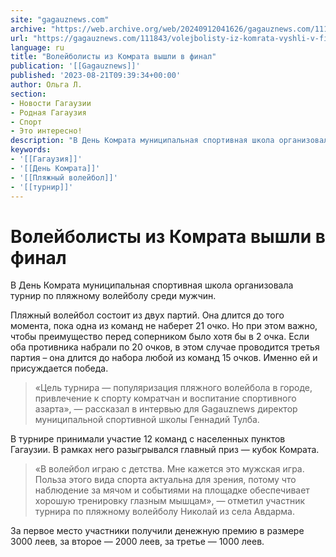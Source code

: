```yaml
---
site: "gagauznews.com"
archive: "https://web.archive.org/web/20240912041626/gagauznews.com/111843/volejbolisty-iz-komrata-vyshli-v-final.html"
url: "https://gagauznews.com/111843/volejbolisty-iz-komrata-vyshli-v-final.html"
language: ru
title: "Волейболисты из Комрата вышли в финал"
publication: '[[Gagauznews]]'
published: '2023-08-21T09:39:34+00:00'
author: Ольга Л.
section:
- Новости Гагаузии
- Родная Гагаузия
- Спорт
- Это интересно!
description: "В День Комрата муниципальная спортивная школа организовала турнир по пляжному волейболу среди мужчин. Пляжный волейбол состоит из двух партий. Она длится до того момента, пока одна из команд не наберет 21 очко. Но при этом важно, чтобы преимущество перед соперником было хотя бы в 2 очка. Если оба противника набрали по 20 очков, в этом случае проводится третья партия – она длится до набора любой из команд 15 очков. Именно ей и присуждается победа. «Цель турнира — популяризация пляжного волейбола в городе, привлечение к спорту комратчан и воспитание спортивного азарта», — рассказал в интервью для Gagauznews директор муниципальной спортивной школы […]"
keywords:
- '[[Гагаузия]]'
- '[[День Комрата]]'
- '[[Пляжный волейбол]]'
- '[[турнир]]'
---
```


# Волейболисты из Комрата вышли в финал

В День Комрата муниципальная спортивная школа организовала турнир по пляжному волейболу среди мужчин.

Пляжный волейбол состоит из двух партий. Она длится до того момента, пока одна из команд не наберет 21 очко. Но при этом важно, чтобы преимущество перед соперником было хотя бы в 2 очка. Если оба противника набрали по 20 очков, в этом случае проводится третья партия – она длится до набора любой из команд 15 очков. Именно ей и присуждается победа.

> «Цель турнира — популяризация пляжного волейбола в городе, привлечение к спорту комратчан и воспитание спортивного азарта», — рассказал в интервью для Gagauznews директор муниципальной спортивной школы Геннадий Тулба.

В турнире принимали участие 12 команд с населенных пунктов Гагаузии. В рамках него разыгрывался главный приз — кубок Комрата.

> «В волейбол играю с детства. Мне кажется это мужская игра. Польза этого вида спорта актуальна для зрения, потому что наблюдение за мячом и событиями на площадке обеспечивает хорошую тренировку глазным мышцам», — отметил участник турнира по пляжному волейболу Николай из села Авдарма.

За первое место участники получили денежную премию в размере 3000 леев, за второе — 2000 леев, за третье — 1000 леев.